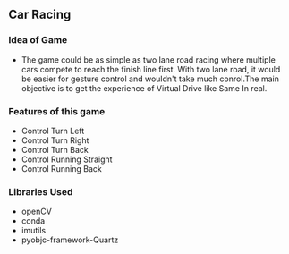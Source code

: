 
## Car Racing

### Idea of Game
- The game could be as simple as two lane road racing where multiple cars compete to reach the finish line first. With two lane road, it would be easier for gesture control and wouldn't take much conrol.The main objective is to get the experience of Virtual Drive like Same In real. 

### Features of this game 
- Control Turn Left 
- Control Turn Right 
- Control Turn Back 
- Control Running Straight 
- Control Running Back

### Libraries Used
- openCV
- conda
- imutils
- pyobjc-framework-Quartz

